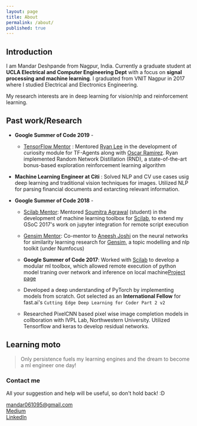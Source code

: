 ```yaml
---
layout: page
title: About
permalink: /about/
published: true
---
```

## Introduction

I am Mandar Deshpande from Nagpur, India. Currently a graduate student at **UCLA Electrical and Computer Engineering Dept** with a focus on **signal processing and machine learning**. I graduated from VNIT Nagpur in 2017 where I studied Electrical and Electronics Engineering.

My research interests are in deep learning for vision/nlp and reinforcement learning.


## Past work/Research

- **Google Summer of Code 2019** -
  - [TensorFlow Mentor](https://summerofcode.withgoogle.com/projects/#4814181524570112) : Mentored [Ryan Lee](https://www.linkedin.com/in/seungjaeryanlee/) in the development of curiosity module for TF-Agents along with [Oscar Ramirez](https://www.linkedin.com/in/oscar-ramirez-905913b9/). Ryan implemented Random Network Distillation (RND),  a state-of-the-art bonus-based exploration reinforcement learning algorithm

- **Machine Learning Engineer at Citi** : Solved NLP and CV use cases usig deep learning and traditional vision techniques for images. Utilized NLP for parsing financial documents and extarcting relevant information.
  
- **Google Summer of Code 2018** -   
  - [Scilab Mentor](https://summerofcode.withgoogle.com/projects/#4959724454281216): Mentored [Soumitra Agrawal](https://www.linkedin.com/in/soumitra-agarwal/) (student) in the development of machine learning toolbox for [Scilab](https://www.scilab.org), to extend my GSoC 2017's work on jupyter integration for remote script execution
  - [Gensim Mentor](https://summerofcode.withgoogle.com/projects/#4788943535472640): Co-mentor to [Aneesh Joshi](https://www.linkedin.com/in/aneeshyjoshi/) on the neural networks for similarity learning research for [Gensim](https://radimrehurek.com/gensim/), a topic modelling and nlp toolkit (under Numfocus) 
  
  - **Google Summer of Code 2017**: Worked with [Scilab](https://www.scilab.org) to develop a modular ml toolbox, which allowed remote execution of python model traning over network and inference on local machine<a href="https://summerofcode.withgoogle.com/projects/#6738686042439680">Project page</a>  

  - Developed a deep understanding of PyTorch by implementing models from scratch. Got selected as an **International Fellow** for fast.ai's ```Cutting Edge Deep Learning for Coder Part 2 v2```

  - Researched PixelCNN based pixel wise image completion models in collboration with IVPL Lab, Northwestern University. Utilized Tensorflow and keras to develop residual networks.   

## Learning moto
>Only persistence fuels my learning engines and the dream to become a ml engineer one day!  
  


### Contact me
All your suggestion and help will be useful, so don't hold back! :D  

[mandar061095@gmail.com](mailto:mandar061095@gmail.com)  
[Medium](https://medium.com/@razzormandar)  
[LinkedIn](https://www.linkedin.com/in/mandardeshpande1995/)
